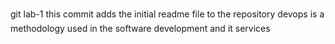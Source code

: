 git lab-1
this commit adds the initial readme file to the repository
devops is a methodology used in the software development and it services
